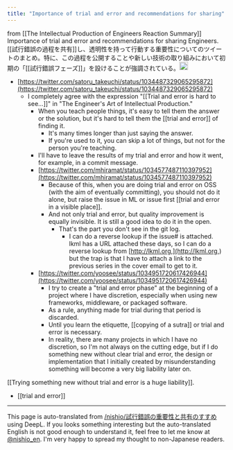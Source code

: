 ```yaml
---
title: "Importance of trial and error and recommendations for sharing"
---
```


from  [[The Intellectual Production of Engineers Reaction Summary]]
Importance of trial and error and recommendations for sharing
Engineers.[[試行錯誤の過程を共有]]し、透明性を持って行動する重要性についてのツイートのまとめ。特に、この過程を公開することや新しい技術の取り組みにおいて初期の「[[試行錯誤フェーズ]]」を設けることが強調されている。<img src='https://scrapbox.io/api/pages/nishio-en/gpt/icon' alt='gpt.icon' height="19.5"/>


- [https://twitter.com/satoru_takeuchi/status/1034487329065295872](https://twitter.com/satoru_takeuchi/status/1034487329065295872)
    - I completely agree with the expression "[[Trial and error is hard to see...]]" in "The Engineer's Art of Intellectual Production."
        - When you teach people things, it's easy to tell them the answer or the solution, but it's hard to tell them the [[trial and error]] of finding it.
            - It's many times longer than just saying the answer.
            - If you're used to it, you can skip a lot of things, but not for the person you're teaching.
        - I'll have to leave the results of my trial and error and how it went, for example, in a commit message.
        - [https://twitter.com/mhiramat/status/1034577487110397952](https://twitter.com/mhiramat/status/1034577487110397952)
            - Because of this, when you are doing trial and error on OSS (with the aim of eventually committing), you should not do it alone, but raise the issue in ML or issue first [[trial and error in a visible place]].
            - And not only trial and error, but quality improvement is equally invisible. It is still a good idea to do it in the open.
                - That's the part you don't see in the git log.
                    - I can do a reverse lookup if the issue# is attached. lkml has a URL attached these days, so I can do a reverse lookup from [http://lkml.org,](http://lkml.org,) but the trap is that I have to attach a link to the previous series in the cover email to get to it.
        - [https://twitter.com/yoosee/status/1034951720617426944](https://twitter.com/yoosee/status/1034951720617426944)
            - I try to create a "trial and error phase" at the beginning of a project where I have discretion, especially when using new frameworks, middleware, or packaged software.
            - As a rule, anything made for trial during that period is discarded.
            - Until you learn the etiquette, [[copying of a sutra]] or trial and error is necessary.
            - In reality, there are many projects in which I have no discretion, so I'm not always on the cutting edge, but if I do something new without clear trial and error, the design or implementation that I initially created by misunderstanding something will become a very big liability later on.

[[Trying something new without trial and error is a huge liability]].
- [[trial and error]]

---
This page is auto-translated from [/nishio/試行錯誤の重要性と共有のすすめ](https://scrapbox.io/nishio/試行錯誤の重要性と共有のすすめ) using DeepL. If you looks something interesting but the auto-translated English is not good enough to understand it, feel free to let me know at [@nishio_en](https://twitter.com/nishio_en). I'm very happy to spread my thought to non-Japanese readers.